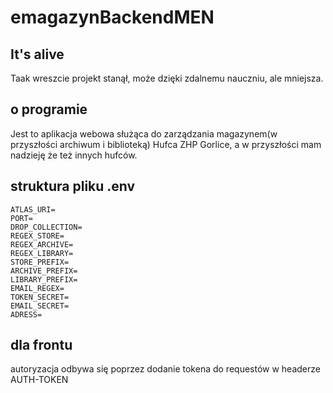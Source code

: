 # emagazynBackendMEN

## It's alive
Taak wreszcie projekt stanął, może dzięki zdalnemu nauczniu, ale mniejsza.
## o programie
Jest to aplikacja webowa służąca do zarządzania magazynem(w przyszłości archiwum i biblioteką) Hufca ZHP Gorlice, a w przyszłości mam nadzieję że też innych hufców.
## struktura pliku .env
```
ATLAS_URI=
PORT=
DROP_COLLECTION=
REGEX_STORE=
REGEX_ARCHIVE=
REGEX_LIBRARY=
STORE_PREFIX=
ARCHIVE_PREFIX=
LIBRARY_PREFIX=
EMAIL_REGEX=
TOKEN_SECRET=
EMAIL_SECRET=
ADRESS=
```
## dla frontu
autoryzacja odbywa się poprzez dodanie tokena do requestów w headerze AUTH-TOKEN

